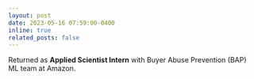 ```yaml
---
layout: post
date: 2023-05-16 07:59:00-0400
inline: true
related_posts: false
---
```


Returned as __Applied Scientist Intern__ with Buyer Abuse Prevention (BAP) ML team at Amazon.

